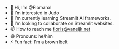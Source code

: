 - 👋 Hi, I’m @Flomanxl
- 👀 I’m interested in Judo
- 🌱 I’m currently learning Streamlit AI frameworks.
- 💞️ I’m looking to collaborate on Streamlit websites.
- 📫 How to reach me floris@vaneijk.net
- 😄 Pronouns: he/him
- ⚡ Fun fact: I'm a brown belt


